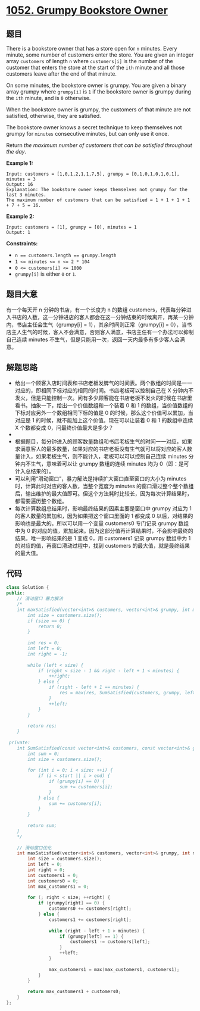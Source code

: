 # [1052. Grumpy Bookstore Owner](https://leetcode.com/problems/grumpy-bookstore-owner/)

## 题目

There is a bookstore owner that has a store open for `n` minutes. Every minute, some number of customers enter the store. You are given an integer array `customers` of length `n` where `customers[i]` is the number of the customer that enters the store at the start of the `ith` minute and all those customers leave after the end of that minute.

On some minutes, the bookstore owner is grumpy. You are given a binary array grumpy where `grumpy[i]` is `1` if the bookstore owner is grumpy during the `ith` minute, and is `0` otherwise.

When the bookstore owner is grumpy, the customers of that minute are not satisfied, otherwise, they are satisfied.

The bookstore owner knows a secret technique to keep themselves not grumpy for `minutes` consecutive minutes, but can only use it once.

Return *the maximum number of customers that can be satisfied throughout the day*.

 

**Example 1:**

```
Input: customers = [1,0,1,2,1,1,7,5], grumpy = [0,1,0,1,0,1,0,1], minutes = 3
Output: 16
Explanation: The bookstore owner keeps themselves not grumpy for the last 3 minutes. 
The maximum number of customers that can be satisfied = 1 + 1 + 1 + 1 + 7 + 5 = 16.
```

**Example 2:**

```
Input: customers = [1], grumpy = [0], minutes = 1
Output: 1
```

 

**Constraints:**

- `n == customers.length == grumpy.length`
- `1 <= minutes <= n <= 2 * 104`
- `0 <= customers[i] <= 1000`
- `grumpy[i]` is either `0` or `1`.

## 题目大意

有一个每天开 n 分钟的书店，有一个长度为 n 的数组 customers，代表每分钟进入书店的人数，这一分钟进店的客人都会在这一分钟结束的时候离开，再某一分钟内，书店主任会生气（grumpy[i]  = 1），其余时间则正常（grumpy[i] = 0），当书店主人生气的时候，客人不会满意，否则客人满意，书店主任有一个办法可以抑制自己连续 minutes 不生气，但是只能用一次，返回一天内最多有多少客人会满意。

## 解题思路

* 给出一个顾客入店时间表和书店老板发脾气的时间表。两个数组的时间是一一对应的，即相同下标对应的相同的时间。书店老板可以控制自己在 X 分钟内不发火，但是只能控制一次。问有多少顾客能在书店老板不发火的时候在书店里看书。抽象一下，给出一个价值数组和一个装着 0 和 1 的数组，当价值数组的下标对应另外一个数组相同下标的值是 0 的时候，那么这个价值可以累加，当对应是 1 的时候，就不能加上这个价值。现在可以让装着 0 和 1 的数组中连续 X 个数都变成 0，问最终价值最大是多少？
* 
* 根据题目，每分钟进入的顾客数量数组和书店老板生气的时间一一对应，如果求满意客人的最多数量，如果对应的书店老板没有生气就可以将对应的客人数量计入，如果老板生气，则不能计入，老板可以可以控制自己连续 minutes 分钟内不生气，意味着可以让 grumpy 数组的连续 minutes 均为 0（即：是可计入总结果的）。
* 可以利用“滑动窗口”，暴力解法是持续扩大窗口直至窗口的大小为 minutes 时，计算此时对应的客人数，当整个宽度为 minutes 的窗口滑过整个整个数组后，输出维护的最大值即可。但这个方法耗时比较长，因为每次计算结果时，都需要遍历整个数组。
* 每次计算数组总结果时，影响最终结果的因素主要是窗口中 grumpy 对应为 1 的客人数量的累加和，因为如果把这个窗口里面的 1 都变成 0 以后，对结果的影响也是最大的。所以可以用一个变量 customers0 专门记录 grumpy 数组中为 0 的对应的值，累加起来。因为这部分值再计算结果时，不会影响最终的结果。唯一影响结果的是 1 变成 0，用 customers1 记录 grumpy 数组中为 1 的对应的值，再窗口滑动过程中，找到 customers 的最大值，就是最终结果的最大值。

## 代码

````c++
class Solution {
public:
    // 滑动窗口 暴力解法
    /*
    int maxSatisfied(vector<int>& customers, vector<int>& grumpy, int minutes) {
        int size = customers.size();
        if (size == 0) {
            return 0;
        }
        
        int res = 0;
        int left = 0;
        int right = -1;
        
        while (left < size) {
            if (right < size - 1 && right - left + 1 < minutes) {
                ++right;
            } else {
                if (right - left + 1 == minutes) {
                    res = max(res, SumSatisfied(customers, grumpy, left, right));
                }
                ++left;
            }
        }
        
        return res;
    }
    
 private:
    int SumSatisfied(const vector<int>& customers, const vector<int>& grumpy, int start, int end) {
        int sum = 0;
        int size = customers.size();
        
        for (int i = 0; i < size; ++i) {
            if (i < start || i > end) {
                if (grumpy[i] == 0) {
                    sum += customers[i];
                }
            } else {
                sum += customers[i];
            }
        }
        
        return sum;
    }
    */
    
    // 滑动窗口优化
    int maxSatisfied(vector<int>& customers, vector<int>& grumpy, int minutes) {
        int size = customers.size();
        int left = 0;
        int right = 0;
        int customers1 = 0;
        int customers0 = 0;
        int max_customers1 = 0;
        
        for (; right < size; ++right) {
            if (grumpy[right] == 0) {
                customers0 += customers[right];
            } else {
                customers1 += customers[right];
                
                while (right - left + 1 > minutes) {
                    if (grumpy[left] == 1) {
                        customers1 -= customers[left];
                    }
                    ++left;
                }
                
                max_customers1 = max(max_customers1, customers1);
            }
        }
        
        return max_customers1 + customers0;
    }
};
````

